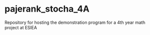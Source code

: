 # pajerank_stocha_4A
Repository for hosting the demonstration program for a 4th year math project at ESIEA
